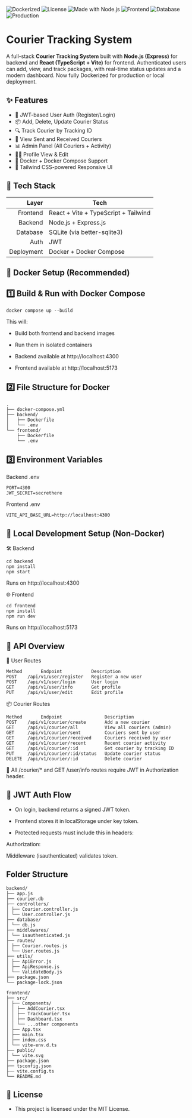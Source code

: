 ![Dockerized](https://img.shields.io/badge/Docker-Ready-blue?logo=docker)
![License](https://img.shields.io/badge/License-MIT-green)
![Made with Node.js](https://img.shields.io/badge/Backend-Node.js-informational?logo=node.js)
![Frontend](https://img.shields.io/badge/Frontend-React%20%2B%20Vite-blue?logo=react)
![Database](https://img.shields.io/badge/SQLite-lightgrey?logo=sqlite)
![Production](https://img.shields.io/badge/Production-Ready-brightgreen?style=flat-square&logo=vercel)
# Courier Tracking System

A full-stack **Courier Tracking System** built with **Node.js (Express)** for backend and **React (TypeScript + Vite)** for frontend. Authenticated users can add, view, and track packages, with real-time status updates and a modern dashboard. Now fully Dockerized for production or local deployment.


## ✨ Features

- 🔐 JWT-based User Auth (Register/Login)
- 📦 Add, Delete, Update Courier Status
- 🔍 Track Courier by Tracking ID
- 📨 View Sent and Received Couriers
- 📊 Admin Panel (All Couriers + Activity)
- 🧑‍💼 Profile View & Edit
- 🐳 Docker + Docker Compose Support
- 💅 Tailwind CSS-powered Responsive UI


## 🧱 Tech Stack

| Layer     | Tech                                |
|----------:|--------------------------------------|
| Frontend  | React + Vite + TypeScript + Tailwind |
| Backend   | Node.js + Express.js                 |
| Database  | SQLite (via better-sqlite3)          |
| Auth      | JWT                                  |
| Deployment| Docker + Docker Compose              |

## 🐳 Docker Setup (Recommended)

## 1️⃣ Build & Run with Docker Compose
```
docker compose up --build
```

This will:

- Build both frontend and backend images

- Run them in isolated containers

- Backend available at http://localhost:4300

- Frontend available at http://localhost:5173

## 2️⃣ File Structure for Docker
```
.
├── docker-compose.yml
├── backend/
│   ├── Dockerfile
│   └── .env
└── frontend/
    ├── Dockerfile
    └── .env
```

## 3️⃣ Environment Variables
Backend .env
```
PORT=4300
JWT_SECRET=secrethere
```
Frontend .env
```
VITE_API_BASE_URL=http://localhost:4300
```


## 🚀 Local Development Setup (Non-Docker)
🛠️ Backend
```
cd backend
npm install
npm start
```
Runs on http://localhost:4300

🌐 Frontend
```
cd frontend
npm install
npm run dev
```
Runs on http://localhost:5173

## 🔐 API Overview
👤 User Routes
```
Method	     Endpoint	        Description
POST	/api/v1/user/register	Register a new user
POST	/api/v1/user/login	    User login
GET	    /api/v1/user/info	    Get profile
PUT	    /api/v1/user/edit	    Edit profile
```

📦 Courier Routes
```
Method	     Endpoint	             Description
POST	/api/v1/courier/create	     Add a new courier
GET	    /api/v1/courier/all	         View all couriers (admin)
GET	    /api/v1/courier/sent	     Couriers sent by user
GET	    /api/v1/courier/received	 Couriers received by user
GET	    /api/v1/courier/recent	     Recent courier activity
GET	    /api/v1/courier/:id	         Get courier by tracking ID
PUT	    /api/v1/courier/:id/status	 Update courier status
DELETE	/api/v1/courier/:id	         Delete courier
```

🔐 All /courier/* and GET /user/info routes require JWT in Authorization header.

## 🧠 JWT Auth Flow

- On login, backend returns a signed JWT token.

- Frontend stores it in localStorage under key token.

- Protected requests must include this in headers:

Authorization: <token>

Middleware (isauthenticated) validates token.

## Folder Structure
```
backend/
├── app.js
├── courier.db
├── controllers/
│ ├── Courier.controller.js
│ └── User.controller.js
├── database/
│ └── db.js
├── middlewares/
│ └── isauthenticated.js
├── routes/
│ ├── Courier.routes.js
│ └── User.routes.js
├── utils/
│ ├── ApiError.js
│ ├── ApiResponse.js
│ └── ValidateBody.js
├── package.json
└── package-lock.json
```
```
frontend/
├── src/
│ ├── Components/
│ │ ├── AddCourier.tsx
│ │ ├── TrackCourier.tsx
│ │ ├── Dashboard.tsx
│ │ └── ...other components
│ ├── App.tsx
│ ├── main.tsx
│ ├── index.css
│ └── vite-env.d.ts
├── public/
│ └── vite.svg
├── package.json
├── tsconfig.json
├── vite.config.ts
└── README.md
```

## 📝 License

- This project is licensed under the MIT License.

